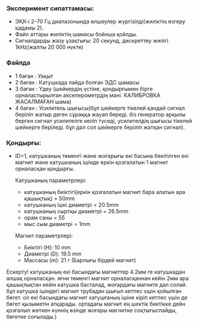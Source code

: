 
### Эксперимент сипаттамасы:
 - ЭҚК-і 2–70 Гц диапазонында өлшеулер жүргізілді(жиліктің өзгеру қадамы 2).
 - Файл аттары жиліктің шамасы бойнша қойлды.
 - Сигналдарды жазу ұзақтығы: 20 секунд, дискреттеу жилігі 1kHz(жалпы 20 000 нүкте)


### Файлда
 - 1 баған : Уақыт
 - 2 баған : Катушкада пайда болған ЭДС шамасы
 - 3 баған : Үдеу (шейкердің үстіне, қондырғымен бірге орналастырылған акселерометрдің мәні. КАЛИБРОВКА ЖАСАЛМАҒАН шама)
 - 4 баған : Усилитель шығысы(бұл шейкерге тікелей қандай сигнал беріліп жатыр деген сұраққа жауап береді. біз генератор арқылы берген сигнал усилителге келіп түседі,
усилителдің шығысы тікелей шейкерге беріледі. бұл дәл сол шейкерге беріліп жатқан сигнал).


### Қондырғы:
 - ID=1,  катушканың төменгі және жоғарығы екі басына бекітілген екі магнит және катушканың ішінде еркін қозғалатын 1 магнит орналасқан қондырғы.

     Катушканың параметрлері:
      - катушканың биіктігі(еркін қозғалатын магнит бара алатын ара қашықтық) = 50mm
      - катушканың ішкі диаметрі = 20.5mm
      - катушканың сыртқы диаметрі = 26.5mm
      - орам саны = 55
      - мыс сым диаметрі = 1mm

     Магнит параметрлері:
      - Биіктігі (H): 10 mm  
      - Диаметрі (D): 19.5 mm  
      - Массасы (m): 21 г (Барлығы бірдей магнит)

Ескерту! катушканың екі басындағы магниттер 4.2мм ге катушкадан алшақ орналасқан. яғни төменгі магнит орналасқаннан кейін 2мм ара қашықтықтан кейін катушка басталад, жоғардағы магните дәл солай. бұл катушка ішіндегі магнит трубадан шығып кетпес үшін қойылған бөгет. ол екі басындағы магнит катушғаның ішіне кіріп кетпес үшін де бөгет қызыметін атқарады. ортадағы магнит ең шектік биктікке дейн қозғалып жеткен күннің өзінде жоғары магнитке соқтығыспайды, бөгетке соғылады.)